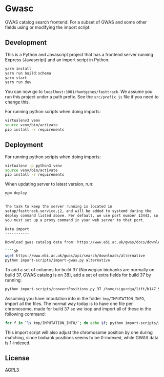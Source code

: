Gwasc
=====

GWAS catalog search frontend. For a subset of GWAS and some other fields using
or modifying the import script.


Development
-----------

This is a Python and Javascript project that has a frontend server running
Express (Javascript) and an import script in Python.

````sh
yarn install
yarn run build:schema
yarn start
yarn run dev
````

You can now go to `localhost:3001/huntgenes/fasttrack`. We assume you
run this project under a path prefix. See the `src/prefix.js` file if
you need to change this.

For running python scripts when doing imports:

````sh
virtualenv3 venv
source venv/bin/activate
pip install -r requirements
````

Deployment
----------

For running python scripts when doing imports:

````sh
virtualenv -p python3 venv
source venv/bin/activate
pip install -r requirements
````

When updating server to latest version, run:

````sh
npm deploy
``

The task to keep the server running is located in
setup/fasttrack.service.j2, and will be added to systemd during the
deploy command listed above. Per default, we use port number 13443, so
you must set up a proxy command in your web server to that port.

Data import
-----------

Download gwas catalog data from: https://www.ebi.ac.uk/gwas/docs/downloads

````sh
wget https://www.ebi.ac.uk/gwas/api/search/downloads/alternative
python import-scripts/import-gwas.py alternative
````

To add a set of columns for build 37 (Norwegian biobanks are normally on build
37, GWAS catalog is on 38), add a set of extra fields for build 37 by running:

```sh
python import-scripts/convertPositions.py 37 /home/sigurdga/lift/b147_SNPChrPosOnRef_105.bcp.gz
```

Assuming you have imputation info in the folder `tmp/IMPUTATION_INFO`, import all
the files. The normal way today is to have one file per chromosome, made for
build 37 so we loop and import all of these in the following command:

```sh
for f in `ls tmp/IMPUTATION_INFO/`; do echo $f; python import-scripts/import-imputation-data.py 37 hunt tmp/IMPUTATION_INFO/$f; done
```

This import script will also adjust the chromosome position by one during
matching, since biobank positions seems to be 0-indexed, while GWAS data is
1-indexed.

License
-------

[AGPL3](/LICENSE)
